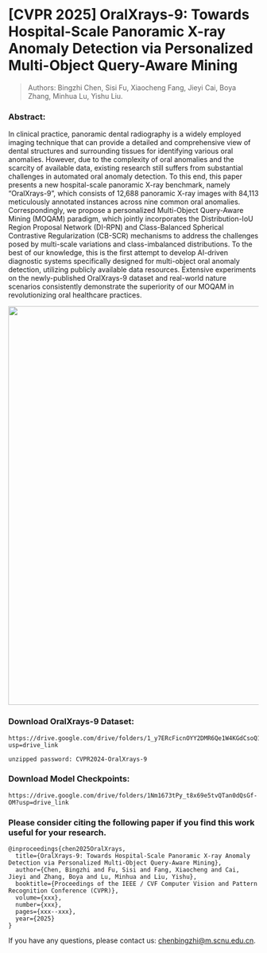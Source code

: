 # [CVPR 2025] OralXrays-9: Towards Hospital-Scale Panoramic X-ray Anomaly Detection via Personalized Multi-Object Query-Aware Mining

> Authors: Bingzhi Chen, Sisi Fu, Xiaocheng Fang, Jieyi Cai, Boya Zhang, Minhua Lu, Yishu Liu.

### Abstract:

In clinical practice, panoramic dental radiography is a widely employed imaging technique that can provide a detailed and comprehensive view of dental structures and surrounding tissues for identifying various oral anomalies. However, due to the complexity of oral anomalies and the scarcity of available data, existing research still suffers from substantial challenges in automated oral anomaly detection. To this end, this paper presents a new hospital-scale panoramic X-ray benchmark, namely “OralXrays-9”, which consists of 12,688 panoramic X-ray images with 84,113 meticulously annotated instances across nine common oral anomalies. Correspondingly, we propose a personalized Multi-Object Query-Aware Mining (MOQAM) paradigm, which jointly incorporates the Distribution-IoU Region Proposal Network (DI-RPN) and Class-Balanced Spherical Contrastive Regularization (CB-SCR) mechanisms to address the challenges posed by multi-scale variations and class-imbalanced distributions. To the best of our knowledge, this is the first attempt to develop AI-driven diagnostic systems specifically designed for multi-object oral anomaly detection, utilizing publicly available data resources. Extensive experiments on the newly-published OralXrays-9 dataset and real-world nature scenarios consistently demonstrate the superiority of our MOQAM in revolutionizing oral healthcare practices.

<img src="./framework.png" width="800">

### Download OralXrays-9 Dataset:
```
https://drive.google.com/drive/folders/1_y7ERcFicnOYY2DMR6Qe1W4KGdCsoQ1n?usp=drive_link
```
```
unzipped password: CVPR2024-OralXrays-9
```
### Download Model Checkpoints:
```
https://drive.google.com/drive/folders/1Nm1673tPy_t8x69e5tvQTan0dQsGf-OM?usp=drive_link
```

### Please consider citing the following paper if you find this work useful for your research.

```
@inproceedings{chen2025OralXrays,
  title={OralXrays-9: Towards Hospital-Scale Panoramic X-ray Anomaly Detection via Personalized Multi-Object Query-Aware Mining},
  author={Chen, Bingzhi and Fu, Sisi and Fang, Xiaocheng and Cai, Jieyi and Zhang, Boya and Lu, Minhua and Liu, Yishu},
  booktitle={Proceedings of the IEEE / CVF Computer Vision and Pattern Recognition Conference (CVPR)},
  volume={xxx},
  number={xxx},
  pages={xxx--xxx},
  year={2025}
}
```

If you have any questions, please contact us: chenbingzhi@m.scnu.edu.cn.